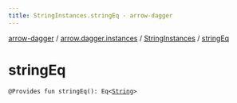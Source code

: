 ```yaml
---
title: StringInstances.stringEq - arrow-dagger
---
```


[arrow-dagger](../../index.html) / [arrow.dagger.instances](../index.html) / [StringInstances](index.html) / [stringEq](./string-eq.html)

# stringEq

`@Provides fun stringEq(): Eq<`[`String`](https://kotlinlang.org/api/latest/jvm/stdlib/kotlin/-string/index.html)`>`